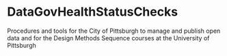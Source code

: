# DataGovHealthStatusChecks
Procedures and tools for the City of Pittsburgh to manage and publish open data and for the Design Methods Sequence courses at the University of Pittsburgh
